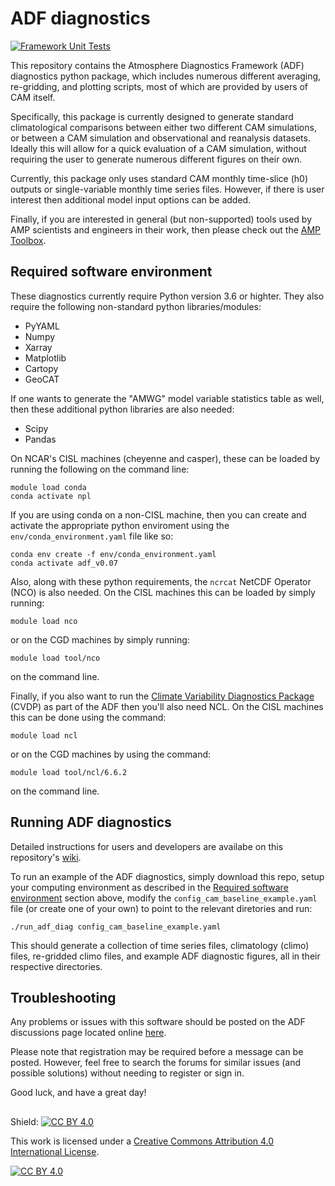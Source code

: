 # ADF diagnostics

[![Framework Unit Tests](https://github.com/NCAR/ADF/actions/workflows/ADF_unit_tests.yaml/badge.svg)](https://github.com/NCAR/ADF/actions/workflows/ADF_unit_tests.yaml)

This repository contains the Atmosphere Diagnostics Framework (ADF) diagnostics python package, which includes numerous different averaging,
re-gridding, and plotting scripts, most of which are provided by users of CAM itself.

Specifically, this package is currently designed to generate standard climatological comparisons between either two
different CAM simulations, or between a CAM simulation and observational and reanalysis datasets.  Ideally
this will allow for a quick evaluation of a CAM simulation, without requiring the user to generate numerous
different figures on their own.

Currently, this package only uses standard CAM monthly time-slice (h0) outputs or single-variable monthly time series files.  However, if there is user interest then
additional model input options can be added.

Finally, if you are interested in general (but non-supported) tools used by AMP scientists and engineers in their work, then please check out the [AMP Toolbox](https://github.com/NCAR/AMP_toolbox).

## Required software environment

These diagnostics currently require Python version 3.6 or highter.  They also require the following non-standard python libraries/modules:

- PyYAML
- Numpy
- Xarray
- Matplotlib
- Cartopy
- GeoCAT

If one wants to generate the "AMWG" model variable statistics table as well, then these additional python libraries are also needed:

- Scipy
- Pandas

On NCAR's CISL machines (cheyenne and casper), these can be loaded by running the following on the command line:
```
module load conda
conda activate npl
```
If you are using conda on a non-CISL machine, then you can create and activate the appropriate python enviroment using the `env/conda_environment.yaml` file like so:

```
conda env create -f env/conda_environment.yaml
conda activate adf_v0.07
```

Also, along with these python requirements, the `ncrcat` NetCDF Operator (NCO) is also needed.  On the CISL machines this can be loaded by simply running:
```
module load nco
``` 
or on the CGD machines by simply running:
```
module load tool/nco
```
on the command line.

Finally, if you also want to run the [Climate Variability Diagnostics Package](https://www.cesm.ucar.edu/working_groups/CVC/cvdp/) (CVDP) as part of the ADF then you'll also need NCL.  On the CISL machines this can be done using the command:
```
module load ncl
```
or on the CGD machines by using the command:
```
module load tool/ncl/6.6.2
```
on the command line.

## Running ADF diagnostics

Detailed instructions for users and developers are availabe on this repository's [wiki](https://github.com/NCAR/ADF/wiki).


To run an example of the ADF diagnostics, simply download this repo, setup your computing environment as described in the [Required software environment](https://github.com/NCAR/CAM_diagnostics/blob/main/README.md#required-software-environment) section above, modify the `config_cam_baseline_example.yaml` file (or create one of your own) to point to the relevant diretories and run:

`./run_adf_diag config_cam_baseline_example.yaml`

This should generate a collection of time series files, climatology (climo) files, re-gridded climo files, and example ADF diagnostic figures, all in their respective directories.

## Troubleshooting

Any problems or issues with this software should be posted on the ADF discussions page located online [here](https://github.com/NCAR/ADF/discussions).

Please note that registration may be required before a message can
be posted.  However, feel free to search the forums for similar issues
(and possible solutions) without needing to register or sign in.

Good luck, and have a great day!

## 
Shield: [![CC BY 4.0][cc-by-shield]][cc-by]

This work is licensed under a
[Creative Commons Attribution 4.0 International License][cc-by].

[![CC BY 4.0][cc-by-image]][cc-by]

[cc-by]: http://creativecommons.org/licenses/by/4.0/
[cc-by-image]: https://i.creativecommons.org/l/by/4.0/88x31.png
[cc-by-shield]: https://img.shields.io/badge/License-CC%20BY%204.0-lightgrey.svg
